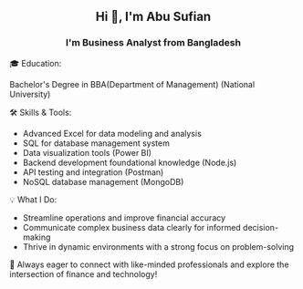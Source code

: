 <h2 align="center">Hi 👋, I'm Abu Sufian</h2>
<h3 align="center">I'm Business Analyst from Bangladesh</h3>

🎓 Education:

  Bachelor's Degree in BBA(Department of Management) (National University)

🛠️ Skills & Tools:

  - Advanced Excel for data modeling and analysis
  - SQL for database management system
  - Data visualization tools (Power BI)
  - Backend development foundational knowledge (Node.js)
  - API testing and integration (Postman)
  - NoSQL database management (MongoDB)

💡 What I Do:

  - Streamline operations and improve financial accuracy
  - Communicate complex business data clearly for informed decision-making
  - Thrive in dynamic environments with a strong focus on problem-solving<br>
  
🌟 Always eager to connect with like-minded professionals and explore the intersection of finance and technology!








